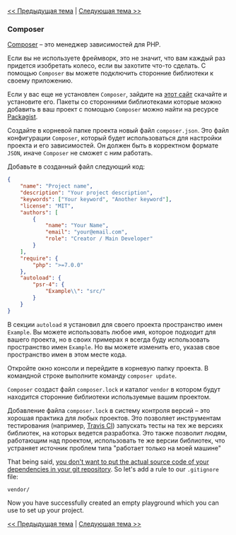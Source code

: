 [<< Предыдущая тема](01-front-controller.md) | [Следующая тема >>](03-error-handler.md)

### Composer

[Composer](https://getcomposer.org/) – это менеджер зависимостей для PHP.

Если вы не используете фреймворк, это не значит, что вам каждый раз придется изобретать колесо, если вы захотите что-то сделать. С помощью `Composer` вы можете подключить сторонние библиотеки к своему приложению.

Если у вас еще не установлен `Composer`, зайдите на [этот сайт](https://getcomposer.org/) скачайте и установите его. Пакеты со сторонними библиотеками которые можно добавить в ваш проект с помощью `Composer` можно найти на ресурсе [Packagist](https://packagist.org/).

Создайте в корневой папке проекта новый файл `composer.json`. Это файл конфигурации `Composer`, который будет использоваться для настройки проекта и его зависимостей. Он должен быть в корректном формате `JSON`, иначе `Composer` не сможет с ним работать.

Добавьте в созданный файл следующий код:

```json
{
    "name": "Project name",
    "description": "Your project description",
    "keywords": ["Your keyword", "Another keyword"],
    "license": "MIT",
    "authors": [
        {
            "name": "Your Name",
            "email": "your@email.com",
            "role": "Creator / Main Developer"
        }
    ],
    "require": {
        "php": ">=7.0.0"
    },
    "autoload": {
        "psr-4": {
            "Example\\": "src/"
        }
    }
}
```

В секции `autoload` я установил для своего проекта пространство имен `Example`. Вы можете использовать любое имя, которое подходит для вашего проекта, но в своих примерах я всегда буду использовать пространство имен `Example`. Но вы можете изменить его, указав свое пространство имен в этом месте кода.

Откройте окно консоли и перейдите в корневую папку проекта. В командной строке выполните команду `composer update`.

`Composer` создаст файл `composer.lock` и каталог `vendor` в котором будут находится сторонние библиотеки используемые вашим проектом. 

Добавление файла `composer.lock` в систему контроля версий – это хорошая практика для любых проектов. Это позволяет инструментам тестирования (например, [Travis CI](https://travis-ci.org/)) запускать тесты на тех же версиях библиотек, на которых ведется разработка. Это также позволит людям, работающим над проектом, использовать те же версии библиотек, что устраняет источник проблем типа "работает только на моей машине"

That being said, [you don't want to put the actual source code of your dependencies in your git repository](https://getcomposer.org/doc/faqs/should-i-commit-the-dependencies-in-my-vendor-directory.md). So let's add a rule to our `.gitignore` file:

```
vendor/
```

Now you have successfully created an empty playground which you can use to set up your project.

[<< Предыдущая тема](01-front-controller.md) | [Следующая тема >>](03-error-handler.md)
